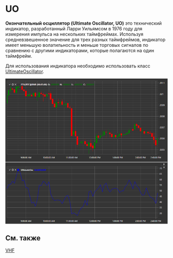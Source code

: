 # UO

**Окончательный осциллятор (Ultimate Oscillator, UO)** это технический индикатор, разработанный Ларри Уильямсом в 1976 году для измерения импульса на нескольких таймфреймах. Используя средневзвешенное значение для трех разных таймфреймов, индикатор имеет меньшую волатильность и меньше торговых сигналов по сравнению с другими индикаторами, которые полагаются на один таймфрейм. 

Для использования индикатора необходимо использовать класс [UltimateOscillator](xref:StockSharp.Algo.Indicators.UltimateOscillator). 

![IndicatorUltimateOscillator](../../../../images/indicatorultimateoscillator.png)

## См. также

[VHF](vhf.md)
